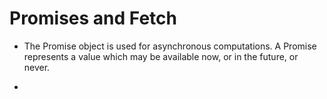 # Promises and Fetch

- The Promise object is used for asynchronous computations. A Promise represents a value which may be available now, or in the future, or never.

- 